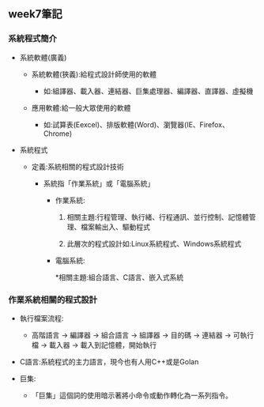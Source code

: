 ## week7筆記

### 系統程式簡介

* 系統軟體(廣義)

    * 系統軟體(狹義):給程式設計師使用的軟體

        * 如:組譯器、載入器、連結器、巨集處理器、編譯器、直譯器、虛擬機

    * 應用軟體:給一般大眾使用的軟體

        * 如:試算表(Eexcel)、排版軟體(Word)、瀏覽器(IE、Firefox、Chrome)

* 系統程式

    * 定義:系統相關的程式設計技術
    
        * 系統指「作業系統」或「電腦系統」

            * 作業系統:

                1. 相關主題:行程管理、執行緒、行程通訊、並行控制、記憶體管理、檔案輸出入、驅動程式

                2. 此層次的程式設計如:Linux系統程式、Windows系統程式

            * 電腦系統:
            
                *相關主題:組合語言、C語言、嵌入式系統

### 作業系統相關的程式設計

* 執行檔案流程:
    
    * 高階語言 → 編譯器 → 組合語言 → 組譯器 → 目的碼 → 連結器 → 可執行檔 → 載入器 → 載入到記憶體，開始執行

* C語言:系統程式的主力語言，現今也有人用C++或是Golan

* 巨集:

    * 「巨集」這個詞的使用暗示著將小命令或動作轉化為一系列指令。